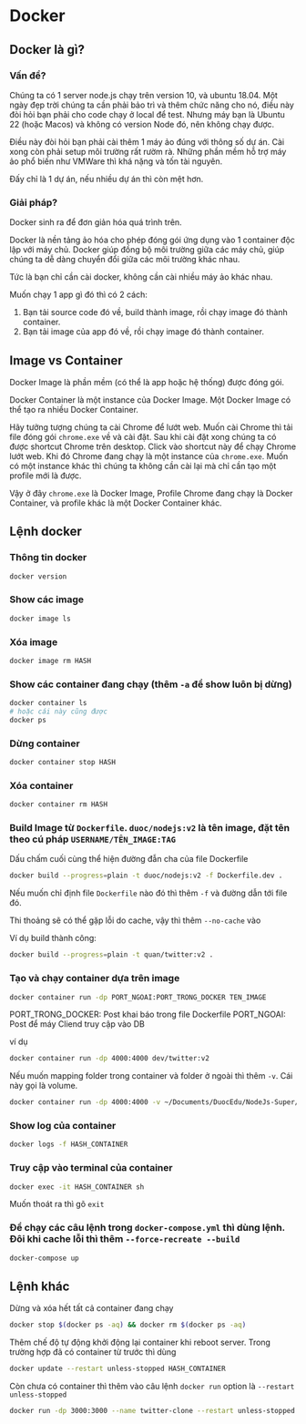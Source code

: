 # Docker

## Docker là gì?

### Vấn đề?

Chúng ta có 1 server node.js chạy trên version 10, và ubuntu 18.04. Một ngày đẹp trời chúng ta cần phải bảo trì và thêm chức năng cho nó, điều này đòi hỏi bạn phải cho code chạy ở local để test. Nhưng máy bạn là Ubuntu 22 (hoặc Macos) và không có version Node đó, nên không chạy được.

Điều này đòi hỏi bạn phải cài thêm 1 máy ảo đúng với thông số dự án. Cài xong còn phải setup môi trường rất rườm rà. Những phần mềm hỗ trợ máy ảo phổ biến như VMWare thì khá nặng và tốn tài nguyên.

Đấy chỉ là 1 dự án, nếu nhiều dự án thì còn mệt hơn.

### Giải pháp?

Docker sinh ra để đơn giản hóa quá trình trên.

Docker là nền tảng ảo hóa cho phép đóng gói ứng dụng vào 1 container độc lập với máy chủ. Docker giúp đồng bộ môi trường giữa các máy chủ, giúp chúng ta dễ dàng chuyển đổi giữa các môi trường khác nhau.

Tức là bạn chỉ cần cài docker, không cần cài nhiều máy ảo khác nhau.

Muốn chạy 1 app gì đó thì có 2 cách:

1. Bạn tải source code đó về, build thành image, rồi chạy image đó thành container.
2. Bạn tải image của app đó về, rồi chạy image đó thành container.

## Image vs Container

Docker Image là phần mềm (có thể là app hoặc hệ thống) được đóng gói.

Docker Container là một instance của Docker Image. Một Docker Image có thể tạo ra nhiều Docker Container.

Hãy tưởng tượng chúng ta cài Chrome để lướt web. Muốn cài Chrome thì tải file đóng gói `chrome.exe` về và cài đặt. Sau khi cài đặt xong chúng ta có được shortcut Chrome trên desktop. Click vào shortcut này để chạy Chrome lướt web. Khi đó Chrome đang chạy là một instance của `chrome.exe`. Muốn có một instance khác thì chúng ta không cần cài lại mà chỉ cần tạo một profile mới là được.

Vậy ở đây `chrome.exe` là Docker Image, Profile Chrome đang chạy là Docker Container, và profile khác là một Docker Container khác.

## Lệnh docker

### Thông tin docker

```bash
docker version
```

### Show các image

```bash
docker image ls
```

### Xóa image

```bash
docker image rm HASH
```

### Show các container đang chạy (thêm `-a` để show luôn bị dừng)

```bash
docker container ls
# hoặc cái này cũng được
docker ps
```

### Dừng container

```bash
docker container stop HASH
```

### Xóa container

```bash
docker container rm HASH
```

### Build Image từ `Dockerfile`. `duoc/nodejs:v2` là tên image, đặt tên theo cú pháp `USERNAME/TÊN_IMAGE:TAG`

Dấu chấm cuối cùng thể hiện đường đẫn cha của file Dockerfile

```bash
docker build --progress=plain -t duoc/nodejs:v2 -f Dockerfile.dev .
```

Nếu muốn chỉ định file `Dockerfile` nào đó thì thêm `-f` và đường dẫn tới file đó.

Thi thoảng sẽ có thể gặp lỗi do cache, vậy thì thêm `--no-cache` vào

Ví dụ build thành công:

```bash
docker build --progress=plain -t quan/twitter:v2 .
```

### Tạo và chạy container dựa trên image

```bash
docker container run -dp PORT_NGOAI:PORT_TRONG_DOCKER TEN_IMAGE
```

PORT_TRONG_DOCKER: Post khai báo trong file Dockerfile
PORT_NGOAI: Post để máy Cliend truy cập vào DB

ví dụ

```bash
docker container run -dp 4000:4000 dev/twitter:v2
```

Nếu muốn mapping folder trong container và folder ở ngoài thì thêm `-v`. Cái này gọi là volume.

```bash
docker container run -dp 4000:4000 -v ~/Documents/DuocEdu/NodeJs-Super/Twitter/uploads:/app/uploads dev/twitter:v2
```

### Show log của container

```bash
docker logs -f HASH_CONTAINER
```

### Truy cập vào terminal của container

```bash
docker exec -it HASH_CONTAINER sh
```

Muốn thoát ra thì gõ `exit`

### Để chạy các câu lệnh trong `docker-compose.yml` thì dùng lệnh. Đôi khi cache lỗi thì thêm `--force-recreate --build`

```bash
docker-compose up
```

## Lệnh khác

Dừng và xóa hết tất cả container đang chạy

```bash
docker stop $(docker ps -aq) && docker rm $(docker ps -aq)
```

Thêm chế độ tự động khởi động lại container khi reboot server. Trong trường hợp đã có container từ trước thì dùng

```bash
docker update --restart unless-stopped HASH_CONTAINER
```

Còn chưa có container thì thêm vào câu lệnh `docker run` option là `--restart unless-stopped`

```bash
docker run -dp 3000:3000 --name twitter-clone --restart unless-stopped -v ~/twitter-clone/uploads:/app/uploads duthanhduoc/twitter:v4
```

